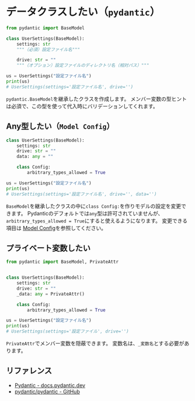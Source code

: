 # データクラスしたい（``pydantic``）

```python
from pydantic import BaseModel

class UserSettings(BaseModel):
    settings: str
    """（必須）設定ファイル名"""

    drive: str = ""
    """（オプション）設定ファイルのディレクトリ名（相対パス）"""

us = UserSettings("設定ファイル名")
print(us)
# UserSettings(settings='設定ファイル名', drive='')
```

``pydantic.BaseModel``を継承したクラスを作成します。
メンバー変数の型ヒントは必須で、この型を使って代入時にバリデーションしてくれます。

## Any型したい（``Model Config``）

```python
class UserSettings(BaseModel):
    settings: str
    drive: str = ""
    data: any = ""

    class Config:
        arbitrary_types_allowed = True

us = UserSettings("設定ファイル名")
print(us)
# UserSettings(settings='設定ファイル名', drive='', data='')
```

``BaseModel``を継承したクラスの中に``class Config:``を作りモデルの設定を変更できます。
Pydanticのデフォルトでは`any`型は許可されていませんが、
``arbitrary_types_allowed = True``にすると使えるようになります。
変更できる項目は [Model Config](https://docs.pydantic.dev/1.10/usage/model_config/)を参照してください。

## プライベート変数したい

```python
from pydantic import BaseModel, PrivateAttr


class UserSettings(BaseModel):
    settings: str
    drive: str = ""
    _data: any = PrivateAttr()

    class Config:
        arbitrary_types_allowed = True

us = UserSettings("設定ファイル名")
print(us)
# UserSettings(settings='設定ファイル', drive='')
```

`PrivateAttr`でメンバー変数を隠蔽できます。
変数名は、`_変数名`とする必要があります。

## リファレンス

- [Pydantic - docs.pydantic.dev](https://docs.pydantic.dev/latest/)
- [pydantic/pydantic - GitHub](https://github.com/pydantic/pydantic)
